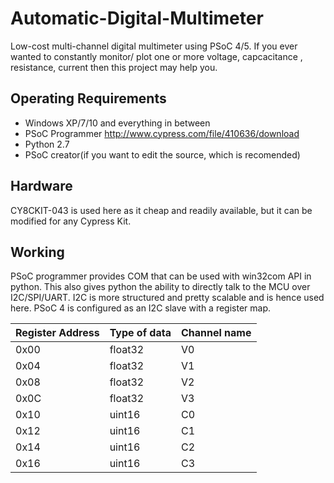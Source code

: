 # Automatic-Digital-Multimeter
Low-cost multi-channel digital multimeter using PSoC 4/5.
If you ever wanted to constantly monitor/ plot one or more voltage, capcacitance , resistance, current then this project may help you.

## Operating Requirements ##
* Windows XP/7/10 and everything in between
* PSoC Programmer http://www.cypress.com/file/410636/download
* Python 2.7
* PSoC creator(if you want to edit the source, which is recomended)
## Hardware ##
CY8CKIT-043 is used here as it cheap and readily available, but it can be modified for any Cypress Kit. 

## Working ##
PSoC programmer provides COM that can be used with win32com API in python. 
This also gives python the ability to directly talk to the MCU over I2C/SPI/UART. 
I2C is more structured and pretty scalable and is hence used here. 
PSoC 4 is configured as an I2C slave with a register map.

Register Address | Type of data | Channel name 
------------- | ------------- | ---------------
0x00  | float32 | V0
0x04  | float32 | V1
0x08  | float32 | V2
0x0C  | float32 | V3
0x10  | uint16  | C0
0x12  | uint16  | C1
0x14  | uint16  | C2
0x16  | uint16  | C3

